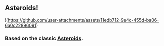 ## Asteroids!

!(https://github.com/user-attachments/assets/11edb712-9e4c-455d-ba06-6a0c22896091)

### Based on the classic [Asteroids](https://en.wikipedia.org/wiki/Asteroids_(video_game)).
